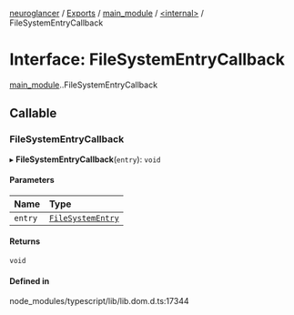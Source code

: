 [neuroglancer](../README.md) / [Exports](../modules.md) / [main\_module](../modules/main_module.md) / [<internal\>](../modules/main_module._internal_.md) / FileSystemEntryCallback

# Interface: FileSystemEntryCallback

[main_module](../modules/main_module.md).[<internal>](../modules/main_module._internal_.md).FileSystemEntryCallback

## Callable

### FileSystemEntryCallback

▸ **FileSystemEntryCallback**(`entry`): `void`

#### Parameters

| Name | Type |
| :------ | :------ |
| `entry` | [`FileSystemEntry`](../modules/main_module._internal_.md#filesystementry) |

#### Returns

`void`

#### Defined in

node_modules/typescript/lib/lib.dom.d.ts:17344
